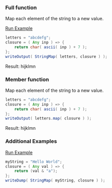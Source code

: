 ### Full function

Map each element of the string to a new value.

<a href="https://try.boxlang.io/?code=eJw1jTEKAjEQRWtzis9WE7S3CCt4ALHwBNk4rgMhhskEEfHuq6jtezxeZjPWhhFDnNKZL%2FMQXMq31pXfkLAvD0ip8Bh3eLqVsnUtSNeohNiSCP38Glv44F7B3VWMj91qN8LJVMp8iJWQv7MN%2FgP%2FCRae5Skm" target="_blank">Run Example</a>

```java
letters = "abcdefg";
closure = ( Any inp ) => {
	return char( ascii( inp ) + 7 );
};
writeOutput( StringMap( letters, closure ) );

```

Result: hijklmn

### Member function

Map each element of the string to a new value.


```java
letters = "abcdefg";
closure = ( Any inp ) => {
	return char( ascii( inp ) + 7 );
};
writeOutput( letters.map( closure ) );

```

Result: hijklmn

### Additional Examples

<a href="https://try.boxlang.io/?code=eJzLrQwuKcrMS1ewVVDySM3JyVcIzy%2FKSVGy5krOyS8uLUoFSmgoOOZVKpQl5ihoKtjaKVRzcRallpQW5SlogMTUFJQSlTStuWqtucqLMktSXUpzCzQUIKb6JgKZuVArdBRgRmoqANUDADxKJig%3D" target="_blank">Run Example</a>

```java
myString = "Hello World";
closure = ( Any val ) => {
	return (val & "a");
};
writeDump( StringMap( myString, closure ) );

```


